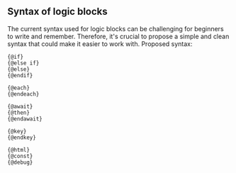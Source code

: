 ## Syntax of logic blocks

The current syntax used for logic blocks can be challenging for beginners to write and remember. Therefore, it's crucial to propose a simple and clean syntax that could make it easier to work with. Proposed syntax:

```svelte
{@if}
{@else if}
{@else}
{@endif}

{@each}
{@endeach}

{@await}
{@then}
{@endawait}

{@key}
{@endkey}

{@html}
{@const}
{@debug}
```
